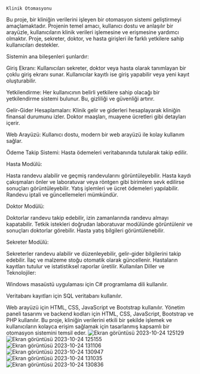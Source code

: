                                                                                       Klinik Otomasyonu

Bu proje, bir kliniğin verilerini işleyen bir otomasyon sistemi geliştirmeyi amaçlamaktadır. Projenin temel amacı, kullanıcı dostu ve anlaşılır bir arayüzle, kullanıcıların klinik verileri işlemesine ve erişmesine yardımcı olmaktır. Proje, sekreter, doktor, ve hasta girişleri ile farklı yetkilere sahip kullanıcıları destekler.

Sistemin ana bileşenleri şunlardır:

Giriş Ekranı: Kullanıcıları sekreter, doktor veya hasta olarak tanımlayan bir çoklu giriş ekranı sunar. Kullanıcılar kayıtlı ise giriş yapabilir veya yeni kayıt oluşturabilir.

Yetkilendirme: Her kullanıcının belirli yetkilere sahip olacağı bir yetkilendirme sistemi bulunur. Bu, gizliliği ve güvenliği artırır.

Gelir-Gider Hesaplamaları: Klinik gelir ve giderleri hesaplayarak kliniğin finansal durumunu izler. Doktor maaşları, muayene ücretleri gibi detayları içerir.

Web Arayüzü: Kullanıcı dostu, modern bir web arayüzü ile kolay kullanım sağlar.

Ödeme Takip Sistemi: Hasta ödemeleri veritabanında tutularak takip edilir.

Hasta Modülü:

Hasta randevu alabilir ve geçmiş randevularını görüntüleyebilir.
Hasta kaydı çakışmaları önler ve laboratuvar veya röntgen gibi birimlere sevk edilirse sonuçları görüntüleyebilir.
Yatış işlemleri ve ücret ödemeleri yapılabilir.
Randevu iptali ve güncellemeleri mümkündür.

Doktor Modülü:

Doktorlar randevu takip edebilir, izin zamanlarında randevu almayı kapatabilir.
Tetkik istekleri doğrudan laboratuvar modülünde görüntülenir ve sonuçları doktorlar görebilir.
Hasta yatış bilgileri görüntülenebilir.

Sekreter Modülü:

Sekreterler randevu alabilir ve düzenleyebilir, gelir-gider bilgilerini takip edebilir.
İlaç ve malzeme stoğu otomatik olarak güncellenir.
Hastaların kayıtları tutulur ve istatistiksel raporlar üretilir.
Kullanılan Diller ve Teknolojiler:

Windows masaüstü uygulaması için C# programlama dili kullanılır.

Veritabanı kayıtları için SQL veritabanı kullanılır.

Web arayüzü için HTML, CSS, JavaScript ve Bootstrap kullanılır.
Yönetim paneli tasarımı ve backend kodları için HTML, CSS, JavaScript, Bootstrap ve PHP kullanılır.
Bu proje, kliniğin verilerini etkili bir şekilde işlemek ve kullanıcıların kolayca erişim sağlamak için tasarlanmış kapsamlı bir otomasyon sistemini temsil eder.
![Ekran görüntüsü 2023-10-24 125129](https://github.com/emirhanakgun/Klinik_Otomasyonu/assets/135712181/36ec2a9a-e4f0-477d-a337-e48e5ffa5571)
![Ekran görüntüsü 2023-10-24 125155](https://github.com/emirhanakgun/Klinik_Otomasyonu/assets/135712181/618ea473-11e0-45ad-9c57-1a656b9f8207)
![Ekran görüntüsü 2023-10-24 131106](https://github.com/emirhanakgun/Klinik_Otomasyonu/assets/135712181/8459b971-f593-4fc9-9a59-0afa3804d61e)
![Ekran görüntüsü 2023-10-24 130947](https://github.com/emirhanakgun/Klinik_Otomasyonu/assets/135712181/e38ffaae-493e-48e3-9c07-435f8e1a4f1b)
![Ekran görüntüsü 2023-10-24 131035](https://github.com/emirhanakgun/Klinik_Otomasyonu/assets/135712181/bb652620-29b2-4a7c-9e78-749368401fac)
![Ekran görüntüsü 2023-10-24 130836](https://github.com/emirhanakgun/Klinik_Otomasyonu/assets/135712181/4542386d-f408-4589-9502-016e2068eddb)



